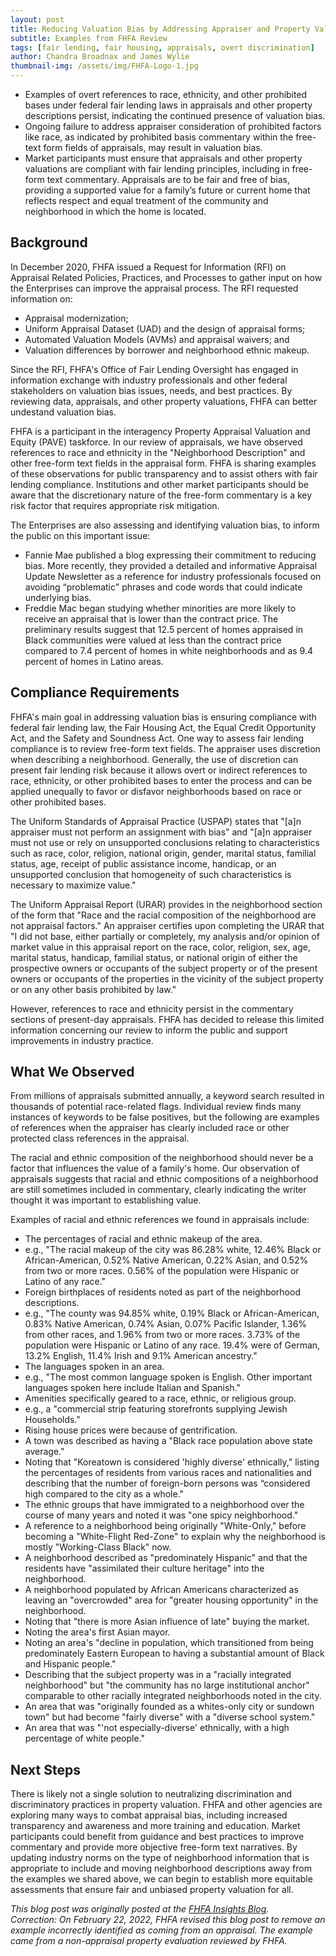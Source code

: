 ```yaml
---
layout: post
title: Reducing Valuation Bias by Addressing Appraiser and Property Valuation Commentary
subtitle: Examples from FHFA Review
tags: [fair lending, fair housing, appraisals, overt discrimination]
author: Chandra Broadnax and James Wylie
thumbnail-img: /assets/img/FHFA-Logo-1.jpg
---
```


* Examples of overt references to race, ethnicity, and other prohibited bases under federal fair lending laws in appraisals and other property descriptions persist, indicating the continued presence of valuation bias.
* Ongoing failure to address appraiser consideration of prohibited factors like race, as indicated by prohibited basis commentary within the free-text form fields of appraisals, may result in valuation bias.
* Market participants must ensure that appraisals and other property valuations are compliant with fair lending principles, including in free-form text commentary. Appraisals are to be fair and free of bias, providing a supported value for a family’s future or current home that reflects respect and equal treatment of the community and neighborhood in which the home is located.

## ​Background

In December 2020, FHFA issued a Request for Information (RFI) on Appraisal Related Policies, Practices, and Processes to gather input on how the Enterprises can improve the appraisal process. The RFI requested information on:

* Appraisal modernization;
* Uniform Appraisal Dataset (UAD) and the design of appraisal forms;
* Automated Valuation Models (AVMs) and appraisal waivers; and
* Valuation differences by borrower and neighborhood ethnic makeup.

Since the RFI, FHFA's Office of Fair Lending Oversight has engaged in information exchange with industry professionals and other federal stakeholders on valuation bias issues, needs, and best practices. By reviewing data, appraisals, and other property valuations, FHFA can better undestand valuation bias.

FHFA is a participant in the interagency Property Appraisal Valuation and Equity (PAVE)​ taskforce. In our review of appraisals, we have observed references to race and ethnicity in the "Neighborhood Description" and other free-form text fields in the appraisal form. FHFA is sharing examples of these observations for public transparency and to assist others with fair lending compliance. Institutions and other market participants should be aware that the discretionary nature of the free-form commentary is a key risk factor that requires appropriate risk mitigation.

The Enterprises are also assessing and identifying valuation bias, to inform the public on this important issue:
* Fannie Mae published a blog expressing their commitment to reducing bias. More recently, they provided a detailed and informative Appraisal Update Newsletter as a reference for industry professionals focused on avoiding “problematic" phrases and code words that could indicate underlying bias.
* Freddie Mac began studying whether minorities are more likely to receive an appraisal that is lower than the contract price. The preliminary results suggest that 12.5 percent of homes appraised in Black communities were valued at less than the contract price compared to 7.4 percent of homes in white neighborhoods and as 9.4 percent of homes in Latino areas.

## Compliance Requirements

FHFA's main goal in addressing valuation bias is ensuring compliance with federal fair lending law, the Fair Housing Act, the Equal Credit Opportunity Act, and the Safety and Soundness Act. One way to assess fair lending compliance is to review free-form text fields. The appraiser uses discretion when describing a neighborhood. Generally, the use of discretion can present fair lending risk because it allows overt or indirect references to race, ethnicity, or other prohibited bases to enter the process and can be applied unequally to favor or disfavor neighborhoods based on race or other prohibited bases.

The Uniform Standards of Appraisal Practice (USPAP) states that "[a]n appraiser must not perform an assignment with bias" and "[a]n appraiser must not use or rely on unsupported conclusions relating to characteristics such as race, color, religion, national origin, gender, marital status, familial status, age, receipt of public assistance income, handicap, or an unsupported conclusion that homogeneity of such characteristics is necessary to maximize value."

The Uniform Appraisal Report (URAR) provides in the neighborhood section of the form that "Race and the racial composition of the neighborhood are not appraisal factors." An appraiser certifies upon completing the URAR that "I did not base, either partially or completely, my analysis and/or opinion of market value in this appraisal report on the race, color, religion, sex, age, marital status, handicap, familial status, or national origin of either the prospective owners or occupants of the subject property or of the present owners or occupants of the properties in the vicinity of the subject property or on any other basis prohibited by law."

However, references to race and ethnicity persist in the commentary sections of present-day appraisals. FHFA has decided to release this limited information concerning our review to inform the public and support improvements in industry practice.

## What We Observed

From millions of appraisals submitted annually, a keyword search resulted in thousands of potential race-related flags. Individual review finds many instances of keywords to be false positives, but the following are examples of references when the appraiser has clearly included race or other protected class references in the appraisal.

The racial and ethnic composition of the neighborhood should never be a factor that influences the value of a family's home. Our observation of appraisals suggests that racial and ethnic compositions of a neighborhood are still sometimes included in commentary, clearly indicating the writer thought it was important to establishing value.

Examples of racial and ethnic references we found in appraisals include:

* The percentages of racial and ethnic makeup of the area.
 * e.g., "The racial makeup of the city was 86.28% white, 12.46% Black or African-American, 0.52% Native American, 0.22% Asian, and 0.52% from two or more races. 0.56% of the population were Hispanic or Latino of any race."
* Foreign birthplaces of residents noted as part of the neighborhood descriptions.
 * e.g., "The county was 94.85% white, 0.19% Black or African-American, 0.83% Native American, 0.74% Asian, 0.07% Pacific Islander, 1.36% from other races, and 1.96% from two or more races. 3.73% of the population were Hispanic or Latino of any race. 19.4% were of German, 13.2% English, 11.4% Irish and 9.1% American ancestry."
* The languages spoken in an area.
 * e.g., "The most common language spoken is English. Other important languages spoken here include Italian and Spanish."
* Amenities specifically geared to a race, ethnic, or religious group.
 * e.g., a "commercial strip featuring storefronts supplying Jewish Households."
* Rising house prices were because of gentrification.
* A town was described as having a "Black race population above state average."
* Noting that "Koreatown is considered 'highly diverse' ethnically," listing the percentages of residents from various races and nationalities and describing that the number of foreign-born persons was “considered high compared to the city as a whole."
* The ethnic groups that have immigrated to a neighborhood over the course of many years and noted it was "one spicy neighborhood."
* A reference to a neighborhood being originally "White-Only," before becoming a "White-Flight Red-Zone" to explain why the neighborhood is mostly "Working-Class Black" now.
* A neighborhood described as "predominately Hispanic" and that the residents have "assimilated their culture heritage" into the neighborhood.
* A neighborhood populated by African Americans characterized as leaving an "overcrowded" area for "greater housing opportunity" in the neighborhood.
* Noting that "there is more Asian influence of late" buying the market.
* Noting the area's first Asian mayor.
* Noting an area's "decline in population, which transitioned from being predominately Eastern European to having a substantial amount of Black and Hispanic people."
* Describing that the subject property was in a "racially integrated neighborhood" but "the community has no large institutional anchor" comparable to other racially integrated neighborhoods noted in the city.
* An area that was "originally founded as a whites-only city or sundown town" but had become "fairly diverse" with a "diverse school system."
* An area that was "'not especially-diverse' ethnically, with a high percentage of white people." 

## Next Steps

There is likely not a single solution to neutralizing discrimination and discriminatory practices in property valuation. FHFA and other agencies are exploring many ways to combat appraisal bias, including increased transparency and awareness and more training and education. Market participants could benefit from guidance and best practices to improve commentary and provide more objective free-form text narratives. By updating industry norms on the type of neighborhood information that is appropriate to include and moving neighborhood descriptions away from the examples we shared above, we can begin to establish more equitable assessments that ensure fair and unbiased property valuation for all. 

_This blog post was originally posted at the [FHFA Insights Blog](https://www.fhfa.gov/blog/insights/reducing-valuation-bias-by-addressing-appraiser-and-property-valuation-commentary)._  
_Correction: On February 22, 2022, FHFA revised this blog post to remove an example incorrectly identified as coming from an appraisal. The example came from a non-appraisal property evaluation reviewed by FHFA._
